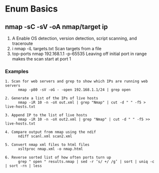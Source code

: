 # Enum Basics

## nmap -sC -sV -oA nmap/target ip
  1. A           Enable OS detection, version detection, script scanning, and traceroute
  2. i           nmap -iL targets.txt	Scan targets from a file
  3. top-ports   nmap 192.168.1.1 -p-65535	Leaving off initial port in range makes the scan start at port 1
  
  ### Examples
  
    1. Scan for web servers and grep to show which IPs are running web servers
          nmap -p80 -sV -oG - -open 192.168.1.1/24 | grep open
          
    2. Generate a list of the IPs of live hosts
          nmap -iR 10 -n -oX out.xml | grep "Nmap" | cut -d " " -f5 > live-hosts.txt	
          
    3. Append IP to the list of live hosts
          nmap -iR 10 -n -oX out2.xml | grep "Nmap" | cut -d " " -f5 >> live-hosts.txt	
          
    4. Compare output from nmap using the ndif
          ndiff scanl.xml scan2.xml
          
    5. Convert nmap xml files to html files
          xsltproc nmap.xml -o nmap.html	
          
    6. Reverse sorted list of how often ports turn up
          grep " open " results.nmap | sed -r ‘s/ +/ /g’ | sort | uniq -c | sort -rn | less
